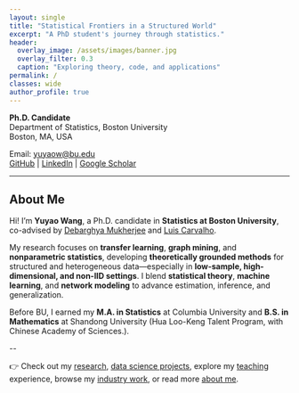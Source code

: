 ```yaml
---
layout: single
title: "Statistical Frontiers in a Structured World"
excerpt: "A PhD student's journey through statistics."
header:
  overlay_image: /assets/images/banner.jpg
  overlay_filter: 0.3
  caption: "Exploring theory, code, and applications"
permalink: /
classes: wide
author_profile: true
---
```


<!-- Custom font styling for homepage -->
<style>
.splash .page__content p,
.page__content p,
.archive__item-excerpt,
.archive__item-body {
  font-family: "Georgia", serif;
  font-size: 16px;
  line-height: 1.7;
  color: #2a2a2a;
  margin-bottom: 1.2em;
}

.page__title {
  font-family: "Georgia", serif;
  font-size: 28px;
  font-weight: 500;
}
</style>




**Ph.D. Candidate**  
Department of Statistics, Boston University  
Boston, MA, USA

Email: yuyaow@bu.edu  
[GitHub](https://github.com/olivia3395) | [LinkedIn](https://www.linkedin.com/in/yuyao-w-990571191) | [Google Scholar]()

---

## About Me

Hi! I’m **Yuyao Wang**, a Ph.D. candidate in **Statistics at Boston University**, co-advised by [Debarghya Mukherjee](https://debarghya-mukherjee.github.io/) and [Luis Carvalho](https://math.bu.edu/people/lecarval/).

My research focuses on **transfer learning**, **graph mining**, and **nonparametric statistics**, developing **theoretically grounded methods** for structured and heterogeneous data—especially in **low-sample, high-dimensional, and non-IID settings**. I blend **statistical theory**, **machine learning**, and **network modeling** to advance estimation, inference, and generalization.

Before BU, I earned my **M.A. in Statistics** at Columbia University and **B.S. in Mathematics** at Shandong University (Hua Loo-Keng Talent Program, with Chinese Academy of Sciences.).

--

👉 Check out my [research](/projects/), [data science projects](/ds_home/), explore my [teaching](/teaching/) experience, browse my [industry work](/industry/), or read more [about me](/about/).
